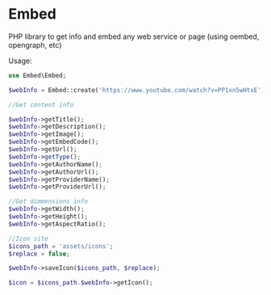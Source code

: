 Embed
=====

PHP library to get info and embed any web service or page (using oembed, opengraph, etc)

Usage:

```php
use Embed\Embed;

$webInfo = Embed::create('https://www.youtube.com/watch?v=PP1xn5wHtxE');

//Get content info

$webInfo->getTitle();
$webInfo->getDescription();
$webInfo->getImage();
$webInfo->getEmbedCode();
$webInfo->getUrl();
$webInfo->getType();
$webInfo->getAuthorName();
$webInfo->getAuthorUrl();
$webInfo->getProviderName();
$webInfo->getProviderUrl();

//Get dimmensions info
$webInfo->getWidth();
$webInfo->getHeight();
$webInfo->getAspectRatio();

//Icon site
$icons_path = 'assets/icons';
$replace = false;

$webInfo->saveIcon($icons_path, $replace);

$icon = $icons_path.$webInfo->getIcon();
```
